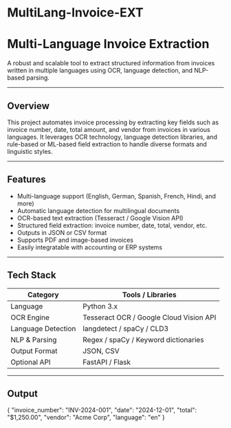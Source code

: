 # MultiLang-Invoice-EXT
#  Multi-Language Invoice Extraction

A robust and scalable tool to extract structured information from invoices written in multiple languages using OCR, language detection, and NLP-based parsing.

---

##  Overview

This project automates invoice processing by extracting key fields such as invoice number, date, total amount, and vendor from invoices in various languages. It leverages OCR technology, language detection libraries, and rule-based or ML-based field extraction to handle diverse formats and linguistic styles.

---

##  Features

-  Multi-language support (English, German, Spanish, French, Hindi, and more)
-  Automatic language detection for multilingual documents
-  OCR-based text extraction (Tesseract / Google Vision API)
-  Structured field extraction: invoice number, date, total, vendor, etc.
-  Outputs in JSON or CSV format
-  Supports PDF and image-based invoices
-  Easily integratable with accounting or ERP systems

---

## Tech Stack

| Category       | Tools / Libraries                         |
|----------------|--------------------------------------------|
| Language       | Python 3.x                                 |
| OCR Engine     | Tesseract OCR / Google Cloud Vision API    |
| Language Detection | langdetect / spaCy / CLD3              |
| NLP & Parsing  | Regex / spaCy / Keyword dictionaries       |
| Output Format  | JSON, CSV                                  |
| Optional API   | FastAPI / Flask                            |

---

## Output

{
  "invoice_number": "INV-2024-001",
  "date": "2024-12-01",
  "total": "$1,250.00",
  "vendor": "Acme Corp",
  "language": "en"
}
